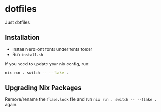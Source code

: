 # dotfiles

Just dotfiles

## Installation
- Install NerdFont fonts under fonts folder
- Run `install.sh`

If you need to update your nix config, run:

```sh
nix run . switch -- --flake .
```

## Upgrading Nix Packages

Remove/rename the `flake.lock` file and run `nix run . switch -- --flake .`
again.
